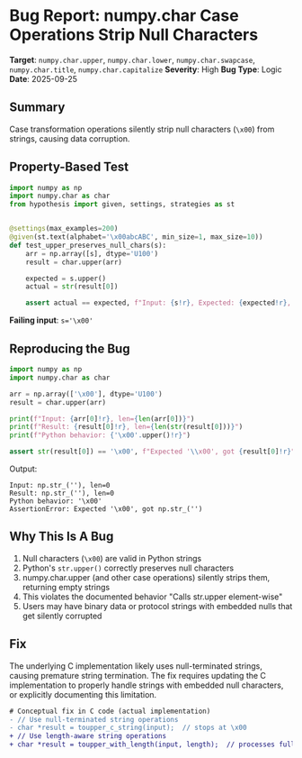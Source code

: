 # Bug Report: numpy.char Case Operations Strip Null Characters

**Target**: `numpy.char.upper`, `numpy.char.lower`, `numpy.char.swapcase`, `numpy.char.title`, `numpy.char.capitalize`
**Severity**: High
**Bug Type**: Logic
**Date**: 2025-09-25

## Summary

Case transformation operations silently strip null characters (`\x00`) from strings, causing data corruption.

## Property-Based Test

```python
import numpy as np
import numpy.char as char
from hypothesis import given, settings, strategies as st


@settings(max_examples=200)
@given(st.text(alphabet='\x00abcABC', min_size=1, max_size=10))
def test_upper_preserves_null_chars(s):
    arr = np.array([s], dtype='U100')
    result = char.upper(arr)

    expected = s.upper()
    actual = str(result[0])

    assert actual == expected, f"Input: {s!r}, Expected: {expected!r}, Got: {actual!r}"
```

**Failing input**: `s='\x00'`

## Reproducing the Bug

```python
import numpy as np
import numpy.char as char

arr = np.array(['\x00'], dtype='U100')
result = char.upper(arr)

print(f"Input: {arr[0]!r}, len={len(arr[0])}")
print(f"Result: {result[0]!r}, len={len(str(result[0]))}")
print(f"Python behavior: {'\x00'.upper()!r}")

assert str(result[0]) == '\x00', f"Expected '\\x00', got {result[0]!r}"
```

Output:
```
Input: np.str_(''), len=0
Result: np.str_(''), len=0
Python behavior: '\x00'
AssertionError: Expected '\x00', got np.str_('')
```

## Why This Is A Bug

1. Null characters (`\x00`) are valid in Python strings
2. Python's `str.upper()` correctly preserves null characters
3. numpy.char.upper (and other case operations) silently strips them, returning empty strings
4. This violates the documented behavior "Calls str.upper element-wise"
5. Users may have binary data or protocol strings with embedded nulls that get silently corrupted

## Fix

The underlying C implementation likely uses null-terminated strings, causing premature string termination. The fix requires updating the C implementation to properly handle strings with embedded null characters, or explicitly documenting this limitation.

```diff
# Conceptual fix in C code (actual implementation)
- // Use null-terminated string operations
- char *result = toupper_c_string(input);  // stops at \x00
+ // Use length-aware string operations
+ char *result = toupper_with_length(input, length);  // processes full length
```